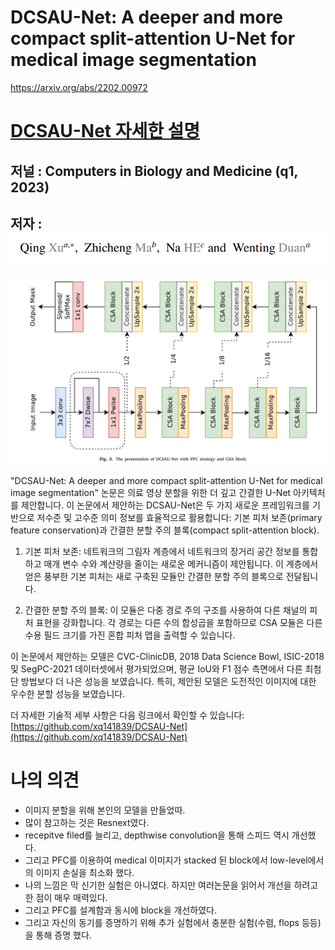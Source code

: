 # DCSAU-Net: A deeper and more compact split-attention U-Net for medical image segmentation

https://arxiv.org/abs/2202.00972

# [DCSAU-Net 자세한 설명](./DCSAU-Net.md)

## 저널 :  Computers in Biology and Medicine (q1, 2023)
## 저자 : ![Alt text](image.png)

![Alt text](image-7.png)

"DCSAU-Net: A deeper and more compact split-attention U-Net for medical image segmentation" 논문은 의료 영상 분할을 위한 더 깊고 간결한 U-Net 아키텍처를 제안합니다. 이 논문에서 제안하는 DCSAU-Net은 두 가지 새로운 프레임워크를 기반으로 저수준 및 고수준 의미 정보를 효율적으로 활용합니다: 기본 피처 보존(primary feature conservation)과 간결한 분할 주의 블록(compact split-attention block).

1. 기본 피처 보존: 네트워크의 그림자 계층에서 네트워크의 장거리 공간 정보를 통합하고 매개 변수 수와 계산량을 줄이는 새로운 메커니즘이 제안됩니다. 이 계층에서 얻은 풍부한 기본 피처는 새로 구축된 모듈인 간결한 분할 주의 블록으로 전달됩니다.

2. 간결한 분할 주의 블록: 이 모듈은 다중 경로 주의 구조를 사용하여 다른 채널의 피처 표현을 강화합니다. 각 경로는 다른 수의 합성곱을 포함하므로 CSA 모듈은 다른 수용 필드 크기를 가진 혼합 피처 맵을 출력할 수 있습니다.

이 논문에서 제안하는 모델은 CVC-ClinicDB, 2018 Data Science Bowl, ISIC-2018 및 SegPC-2021 데이터셋에서 평가되었으며, 평균 IoU와 F1 점수 측면에서 다른 최첨단 방법보다 더 나은 성능을 보였습니다. 특히, 제안된 모델은 도전적인 이미지에 대한 우수한 분할 성능을 보였습니다. 

더 자세한 기술적 세부 사항은 다음 링크에서 확인할 수 있습니다: [https://github.com/xq141839/DCSAU-Net](https://github.com/xq141839/DCSAU-Net)


# 나의 의견
- 이미지 분할을 위해 본인의 모델을 만들었따.
- 많이 참고하는 것은 Resnext였다.
- recepitve filed를 늘리고, depthwise convolution을 통해 스피드 역시 개선했다.
- 그리고 PFC를 이용하여 medical 이미지가 stacked 된 block에서 low-level에서의 이미지 손실을 최소화 했다.
- 나의 느낌은 막 신기한 실험은 아니였다. 하지만 여러논문을 읽어서 개선을 하려고 한 점이 매우 매력있다.
- 그리고 PFC를 설계함과 동시에 block을 개선하였다.
- 그리고 자신의 동기를 증명하기 위해 추가 실험에서 충분한 실험(수렴, flops 등등)을 통해 증명 했다.